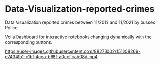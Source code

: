 # Data-Visualization-reported-crimes
Data Visualization reported crimes between 11/2019 and 11/2021 by Sussex Police.

Voila Dashboard for interactive notebooks changing dynamically with the corresponding buttons.








https://user-images.githubusercontent.com/88273002/151008269-e74341b1-c1bf-4cea-b68f-a0ccffcab08d.mp4


